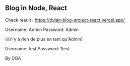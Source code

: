 ## Blog in Node, React

Check result : https://dylan-blog-project-react.vercel.app/

Username: Admin
Password: Admin

(il n'y a rien de plus en tant qu'Admin)

Username: test
Password: 1test

By DGA
